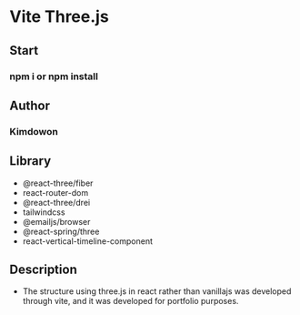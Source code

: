 # Vite Three.js
## Start
### npm i or npm install
## Author
### Kimdowon
## Library
- @react-three/fiber
- react-router-dom
- @react-three/drei
- tailwindcss
- @emailjs/browser
- @react-spring/three
- react-vertical-timeline-component
## Description
- The structure using three.js in react rather than vanillajs was developed through vite, and it was developed for portfolio purposes.
